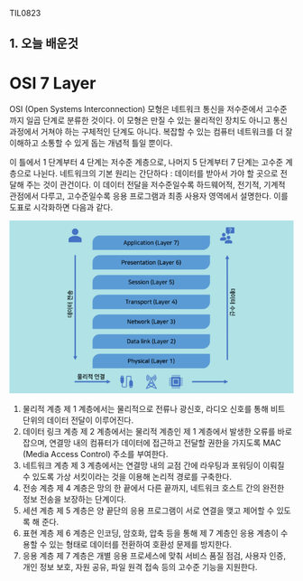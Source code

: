 TIL0823

## 1. 오늘 배운것



# OSI 7 Layer



OSI (Open Systems Interconnection) 모형은 네트워크 통신을 저수준에서 고수준까지 일곱 단계로 분류한 것이다. 이 모형은 만질 수 있는 물리적인 장치도 아니고 통신 과정에서 거쳐야 하는 구체적인 단계도 아니다. 복잡할 수 있는 컴퓨터 네트워크를 더 잘 이해하고 소통할 수 있게 돕는 개념적 틀일 뿐이다.

이 틀에서 1 단계부터 4 단계는 저수준 계층으로, 나머지 5 단계부터 7 단계는 고수준 계층으로 나뉜다. 네트워크의 기본 원리는 간단하다 : 데이터를 받아서 가야 할 곳으로 전달해 주는 것이 관건이다. 이 데이터 전달을 저수준일수록 하드웨어적, 전기적, 기계적 관점에서 다루고, 고수준일수록 응용 프로그램과 최종 사용자 영역에서 설명한다. 이를 도표로 시각화하면 다음과 같다.

![OSI7](TIL0823.assets/OSI7.png)

1. 물리적 계층
   제 1 계층에서는 물리적으로 전류나 광신호, 라디오 신호를 통해 비트 단위의 데이터 전달이 이루어진다.
2. 데이터 링크 계층
   제 2 계층에서는 물리적 계층인 제 1 계층에서 발생한 오류를 바로잡으며, 연결망 내의 컴퓨터가 데이터에 접근하고 전달할 권한을 가지도록 MAC (Media Access Control) 주소를 부여한다.
3. 네트워크 계층
   제 3 계층에서는 연결망 내의 교점 간에 라우팅과 포워딩이 이뤄질 수 있도록 가상 서킷이라는 것을 이용해 논리적 경로를 구축한다.
4. 전송 계층
   제 4 계층은 망의 한 끝에서 다른 끝까지, 네트워크 호스트 간의 완전한 정보 전송을 보장하는 단계이다.
5. 세션 계층
   제 5 계층은 양 끝단의 응용 프로그램이 서로 연결을 맺고 제어할 수 있도록 해 준다.
6. 표현 계층
   제 6 계층은 인코딩, 암호화, 압축 등을 통해 제 7 계층인 응용 계층이 수용할 수 있는 형태로 데이터를 전환하여 호환성 문제를 방지한다.
7. 응용 계층
   제 7 계층은 개별 응용 프로세스에 맞춰 서비스 품질 점검, 사용자 인증, 개인 정보 보호, 자원 공유, 파일 원격 접속 등의 고수준 기능을 지원한다.